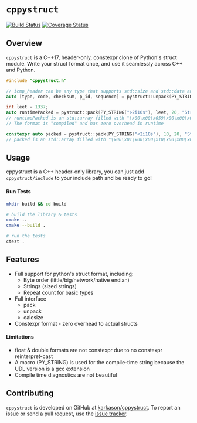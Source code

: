 `cppystruct`
==========
[![Build Status](https://travis-ci.org/karkason/cppystruct.svg?branch=master)](https://travis-ci.org/karkason/cppystruct) [![Coverage Status](https://coveralls.io/repos/github/karkason/cppystruct/badge.svg?branch=master)](https://coveralls.io/github/karkason/cppystruct?branch=master)

Overview
--------

`cppystruct` is a C++17, header-only, constexpr clone of Python's struct module.
Write your struct format once, and use it seamlessly across C++ and Python.

```cpp
#include "cppystruct.h"

// icmp_header can be any type that supports std::size and std::data and holds bytes
auto [type, code, checksum, p_id, sequence] = pystruct::unpack(PY_STRING('bbHHh'), icmp_header);

int leet = 1337;
auto runtimePacked = pystruct::pack(PY_STRING(">2i10s"), leet, 20, "String!");
// runtimePacked is an std::array filled with "\x00\x00\x059\x00\x00\x00\x10String!\x00\x00\x00"
// The format is "compiled" and has zero overhead in runtime

constexpr auto packed = pystruct::pack(PY_STRING("<2i10s"), 10, 20, "String!");
// packed is an std::array filled with "\x00\x01\x00\x00\x10\x00\x00\x00String!\x00\x00\x00"

```


Usage
-----

cppystruct is a C++ header-only library, you can just add `cppystruct/include` to your include path and be ready to go!

#### Run Tests
```sh
mkdir build && cd build

# build the library & tests
cmake ..
cmake --build .

# run the tests
ctest .
```


Features
--------

- Full support for python's struct format, including:
  - Byte order (little/big/network/native endian)
  - Strings (sized strings)
  - Repeat count for basic types
- Full interface
  - pack
  - unpack
  - calcsize
- Constexpr format - zero overhead to actual structs

#### Limitations
- float & double formats are not constexpr due to no constexpr reinterpret-cast
- A macro (PY_STRING) is used for the compile-time string because the UDL version is a gcc extension
- Compile time diagnostics are not beautiful

Contributing
------------

`cppystruct` is developed on GitHub at [karkason/cppystruct](https://github.com/karkason/cppystruct).
To report an issue or send a pull request, use the
[issue tracker](https://github.com/karkason/cppystruct/issues).
